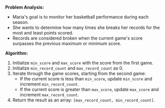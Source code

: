 **Problem Analysis:**

- Maria's goal is to monitor her basketball performance during each season.
- She wants to determine how many times she breaks her records for the most and least points scored.
- Records are considered broken when the current game's score surpasses the previous maximum or minimum score.

**Algorithm:**

1. Initialize `min_score` and `max_score` with the score from the first game.
2. Initialize `min_record_count` and `max_record_count` as 0.
3. Iterate through the game scores, starting from the second game:
   - If the current score is less than `min_score`, update `min_score` and increment `min_record_count`.
   - If the current score is greater than `max_score`, update `max_score` and increment `max_record_count`.
4. Return the result as an array: `[max_record_count, min_record_count]`.

